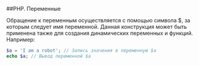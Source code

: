 ##PHP. Переменные

Обращение к переменным осуществляется с помощью символа $, за которым следует имя переменной. Данная конструкция может быть применена также для создания динамических переменных и функций. Например:

```php
$a = 'I am a robot'; // Запись значения в переменную $a
echo $a; // Вывод переменной $а
```